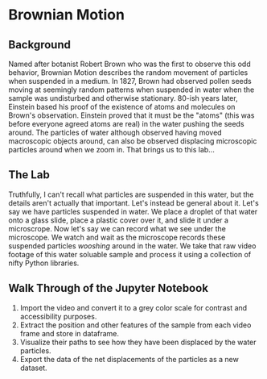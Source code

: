 # Brownian Motion

## Background
Named after botanist Robert Brown who was the first to observe this odd behavior, Brownian Motion describes the random movement of particles when suspended in a medium. In 1827, Brown had observed pollen seeds moving at seemingly random patterns when suspended in water when the sample was undisturbed and otherwise stationary. 80-ish years later, Einstein based his proof of the existence of atoms and molecules on Brown's observation. Einstein proved that it must be the "atoms" (this was before everyone agreed atoms are real) in the water pushing the seeds around. The particles of water although observed having moved macroscopic objects around, can also be observed displacing microscopic particles around when we zoom in. That brings us to this lab...

## The Lab
Truthfully, I can't recall what particles are suspended in this water, but the details aren't actually that important. Let's instead be general about it. Let's say we have particles suspended in water. We place a droplet of that water onto a glass slide, place a plastic cover over it, and slide it under a microscrope. Now let's say we can record what we see under the microscope. We watch and wait as the microscope records these suspended particles *wooshing* around in the water. We take that raw video footage of this water soluable sample and process it using a collection of nifty Python libraries. 

## Walk Through of the Jupyter Notebook
1. Import the video and convert it to a grey color scale for contrast and accessibility purposes. 
2. Extract the position and other features of the sample from each video frame and store in dataframe. 
3. Visualize their paths to see how they have been displaced by the water particles.
4. Export the data of the net displacements of the particles as a new dataset. 
